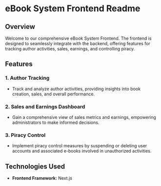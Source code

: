 # eBook System Frontend Readme

## Overview

Welcome to our comprehensive eBook System Frontend. The frontend is designed to seamlessly integrate with the backend, offering features for tracking author activities, sales, earnings, and controlling piracy.

## Features

### 1. **Author Tracking**

- Track and analyze author activities, providing insights into book creation, sales, and overall performance.

### 2. **Sales and Earnings Dashboard**

- Gain a comprehensive view of sales metrics and earnings, empowering administrators to make informed decisions.

### 3. **Piracy Control**

- Implement piracy control measures by suspending or deleting user accounts and associated e-books involved in unauthorized activities.

## Technologies Used

- **Frontend Framework:** Next.js

